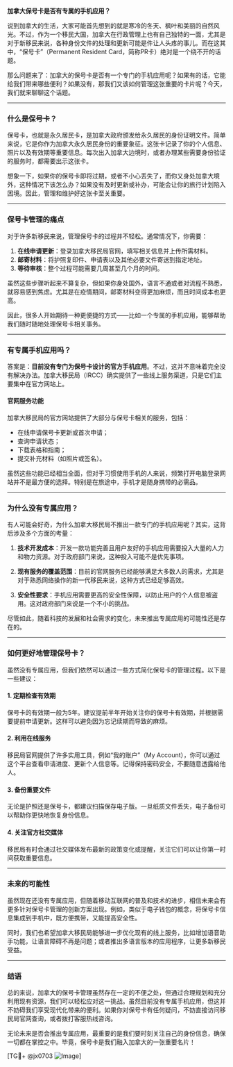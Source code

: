 **加拿大保号卡是否有专属的手机应用？**

说到加拿大的生活，大家可能首先想到的就是寒冷的冬天、枫叶和美丽的自然风光。不过，作为一个移民大国，加拿大在行政管理上也有自己独特的一面，尤其是对于新移民来说，各种身份文件的处理和更新可能是件让人头疼的事儿。而在这其中，“保号卡”（Permanent Resident Card，简称PR卡）绝对是一个绕不开的话题。

那么问题来了：加拿大的保号卡是否有一个专门的手机应用呢？如果有的话，它能给我们带来哪些便利？如果没有，那我们又该如何管理这张重要的卡片呢？今天，我们就来聊聊这个话题。

---

### **什么是保号卡？**
保号卡，也就是永久居民卡，是加拿大政府颁发给永久居民的身份证明文件。简单来说，它是你作为加拿大永久居民身份的重要象征。这张卡记录了你的个人信息、照片以及有效期等重要信息。每次出入加拿大边境时，或者办理某些需要身份验证的服务时，都需要出示这张卡。

想象一下，如果你的保号卡即将过期，或者不小心丢失了，而你又身处加拿大境外，这种情况下该怎么办？如果没有及时更新或补办，可能会让你的旅行计划陷入困境。因此，管理和维护好这张卡至关重要。

---

### **保号卡管理的痛点**
对于许多新移民来说，管理保号卡的过程并不轻松。通常情况下，你需要：

1. **在线申请更新**：登录加拿大移民局官网，填写相关信息并上传所需材料。
2. **邮寄材料**：将护照复印件、申请表以及其他必要文件寄送到指定地址。
3. **等待审核**：整个过程可能需要几周甚至几个月的时间。

虽然这些步骤听起来不算复杂，但如果你身处国外，语言不通或者对流程不熟悉，就容易感到焦虑。尤其是在疫情期间，邮寄材料变得更加麻烦，而且时间成本也更高。

因此，很多人开始期待一种更便捷的方式——比如一个专属的手机应用，能够帮助我们随时随地处理保号卡相关事务。

---

### **有专属手机应用吗？**
答案是：**目前没有专门为保号卡设计的官方手机应用**。不过，这并不意味着完全没有解决办法。加拿大移民局（IRCC）确实提供了一些线上服务渠道，只是它们主要集中在官方网站上。

#### **官网服务功能**
加拿大移民局的官方网站提供了大部分与保号卡相关的服务，包括：

- 在线申请保号卡更新或首次申请；
- 查询申请状态；
- 下载表格和指南；
- 提交补充材料（如照片或签名）。

虽然这些功能已经相当全面，但对于习惯使用手机的人来说，频繁打开电脑登录网站并不是最方便的选择。特别是在旅途中，手机才是随身携带的必需品。

---

### **为什么没有专属应用？**
有人可能会好奇，为什么加拿大移民局不推出一款专门的手机应用呢？其实，这背后涉及多个方面的考量：

1. **技术开发成本**：开发一款功能完善且用户友好的手机应用需要投入大量的人力和物力资源。对于政府部门来说，这种投入可能不是优先事项。
   
2. **现有服务的覆盖范围**：目前的官网服务已经能够满足大多数人的需求，尤其是对于熟悉网络操作的新一代移民来说，这种方式已经足够高效。

3. **安全性要求**：手机应用需要更高的安全性保障，以防止用户的个人信息被盗用。这对政府部门来说是一个不小的挑战。

尽管如此，随着科技的发展和社会需求的变化，未来推出专属应用的可能性还是存在的。

---

### **如何更好地管理保号卡？**
虽然没有专属应用，但我们依然可以通过一些方式简化保号卡的管理过程。以下是一些建议：

#### 1. **定期检查有效期**
保号卡的有效期一般为5年。建议提前半年开始关注你的保号卡有效期，并根据需要提前申请更新。这样可以避免因为忘记续期而导致的麻烦。

#### 2. **利用在线服务**
移民局官网提供了许多实用工具，例如“我的账户”（My Account），你可以通过这个平台查看申请进度、更新个人信息等。记得保持密码安全，不要随意透露给他人。

#### 3. **备份重要文件**
无论是护照还是保号卡，都建议扫描保存电子版。一旦纸质文件丢失，电子备份可以帮助你更快地恢复身份信息。

#### 4. **关注官方社交媒体**
移民局有时会通过社交媒体发布最新的政策变化或提醒，关注它们可以让你第一时间获取重要信息。

---

### **未来的可能性**
虽然现在还没有专属应用，但随着移动互联网的普及和技术的进步，相信未来会有更多针对保号卡管理的创新方案出现。例如，类似于电子钱包的概念，将保号卡信息集成到手机中，既方便携带，又能提高安全性。

同时，我们也希望加拿大移民局能够进一步优化现有的线上服务，比如增加语音助手功能，让语言障碍不再是问题；或者推出多语言版本的应用程序，让更多新移民受益。

---

### **结语**
总的来说，加拿大的保号卡管理虽然存在一定的不便之处，但通过合理规划和充分利用现有资源，我们可以轻松应对这一挑战。虽然目前没有专属手机应用，但这并不妨碍我们享受现代化带来的便利。如果你对保号卡有任何疑问，不妨直接访问移民局官网查询，或者拨打客服热线咨询。

无论未来是否会推出专属应用，最重要的是我们要时刻关注自己的身份信息，确保一切都在掌控之中。毕竟，保号卡是我们融入加拿大的一张重要名片！

[TG💪+ @jx0703 ![Image](https://github.com/user-attachments/assets/dbca1d08-cadb-493c-b0ec-ad6f7a83f270)]